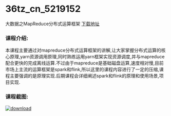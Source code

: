 # 36tz_cn_5219152
大数据之MapReduce分布式运算框架
[下载地址](http://www.36tz.cn/article/5219152 "下载地址")
### 课程介绍:
本课程主要通过对mapreduce分布式运算框架的讲解,让大家掌握分布式运算的核心原理,yarn资源调用原理,同时熟练运用yarn框架实现资源调度,并与mapreduce配合更快的完成离线运算.不过由于mapreduce是基础磁盘运算,速度相对慢,目前市场上主流的运算框架是spark和flink,所以这里的课程内容进行了一定的压缩,课程主要强调的是原理实现.后期课程会详细阐述spark和flink的原理和使用场景,项目实现.

### 课程截图:
[![download](http://36tz.cn/muke_img/2021_03_2-90.png "下载地址")](http://www.36tz.cn "下载地址")
